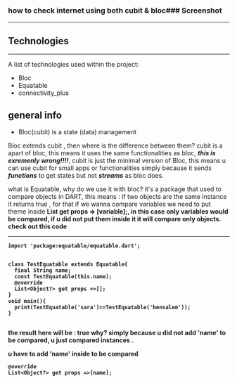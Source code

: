 
### how to check internet using both cubit &amp; bloc### Screenshot
***

## Technologies
***
A list of technologies used within the project:
* Bloc
* Equatable
* connectivity_plus

## general info
- Bloc(cubit) is a state (data) management

Bloc extends cubit , then where is the difference between them?
cubit is a apart of bloc, this means it uses the same functionalities as bloc, _**this is exremenly wrong!!!!**_, cubit is just the minimal version of Bloc, this means u can use cubit for small apps or functionalities simply because it sends _**functions**_ to get states but not _**streams**_ as bloc does.

what is Equatable, why do we use it with bloc?
it's a package that used to compare objects in DART, this means : if two  objects are the same instance it returns true , for that if we wanna compare variables we need to put theme inside **List<Object> get props => [variable];**, in this case only variables would be compared, if u did not put them inside it it will compare only objects. check out this code
  
***
```
import 'package:equatable/equatable.dart';


class TestEquatable extends Equatable{
  final String name;
  const TestEquatable(this.name);
  @override
  List<Object?> get props =>[];
}
void main(){
  print(TestEquatable('sara')==TestEquatable('bensalem'));
}
  
```
the result here will be : true 
  why? simply because u did not add 'name' to be compared, u just compared instances  .
  
u have to add 'name' inside to be compared
  ```
  @override
  List<Object?> get props =>[name]; 
```
